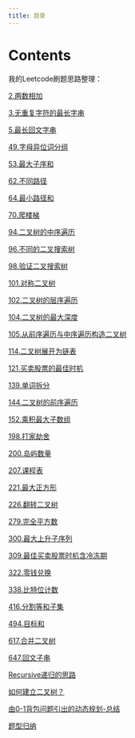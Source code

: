 ```yaml
---
title: 目录
---
```



# Contents 
我的Leetcode刷题思路整理：

[2.两数相加](./2.两数相加.md)
[3.无重复字符的最长字串](./3.无重复字符的最长字串.md)
[5.最长回文字串](./5.最长回文字串.md)
[49.字母异位词分组](./49.字母异位词分组.md)
[53.最大子序和](./53.最大子序和.md)
[62.不同路径](./62.不同路径.md)
[64.最小路径和](./64.最小路径和.md)
[70.爬楼梯](./70.爬楼梯.md)
[94.二叉树的中序遍历](./94.二叉树的中序遍历.md)
[96.不同的二叉搜索树](./96.不同的二叉搜索树.md)
[98.验证二叉搜索树](./98.验证二叉搜索树.md)
[101.对称二叉树](./101.对称二叉树.md)
[102.二叉树的层序遍历](./102.二叉树的层序遍历.md)
[104.二叉树的最大深度](./104.二叉树的最大深度.md)
[105.从前序遍历与中序遍历构造二叉树](./105.从前序遍历与中序遍历构造二叉树.md)
[114.二叉树展开为链表](./114.二叉树展开为链表.md)
[121.买卖股票的最佳时机](./121.买卖股票的最佳时机.md)
[139.单词拆分](./139.单词拆分.md)
[144.二叉树的前序遍历](./144.二叉树的前序遍历.md)
[152.乘积最大子数组](./152.乘积最大子数组.md)
[198.打家劫舍](./198.打家劫舍.md)
[200.岛屿数量](./200.岛屿数量.md)
[207.课程表](./207.课程表.md)
[221.最大正方形](./221.最大正方形.md)
[226.翻转二叉树](./226.翻转二叉树.md)
[279.完全平方数](./279.完全平方数.md)
[300.最大上升子序列](./300.最大上升子序列.md)
[309.最佳买卖股票时机含冷冻期](./309.最佳买卖股票时机含冷冻期.md)
[322.零钱兑换](./322.零钱兑换.md)
[338.比特位计数](./338.比特位计数.md)
[416.分割等和子集](./416.分割等和子集.md)
[494.目标和](./494.目标和.md)
[617.合并二叉树](./617.合并二叉树.md)
[647.回文子串](./647.回文子串.md)
[Recursive递归的思路](./Recursive递归的思路.md)
[如何建立二叉树？](./如何建立二叉树？.md)
[由0-1背包问题引出的动态规划-总结](./由0-1背包问题引出的动态规划-总结.md)
[题型归纳](./题型归纳.md)
